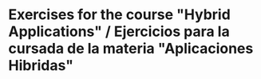 # Exercises for the course "Hybrid Applications" / Ejercicios para la cursada de la materia "Aplicaciones Hibridas"

